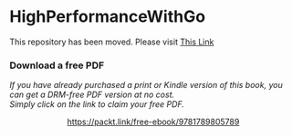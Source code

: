 # HighPerformanceWithGo
This repository has been moved.  Please visit [This Link](https://github.com/bobstrecansky/HighPerformanceWithGo/)
### Download a free PDF

 <i>If you have already purchased a print or Kindle version of this book, you can get a DRM-free PDF version at no cost.<br>Simply click on the link to claim your free PDF.</i>
<p align="center"> <a href="https://packt.link/free-ebook/9781789805789">https://packt.link/free-ebook/9781789805789 </a> </p>